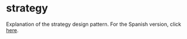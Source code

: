 # strategy
Explanation of the strategy design pattern.
For the Spanish version, click [here](README_ES.md).
